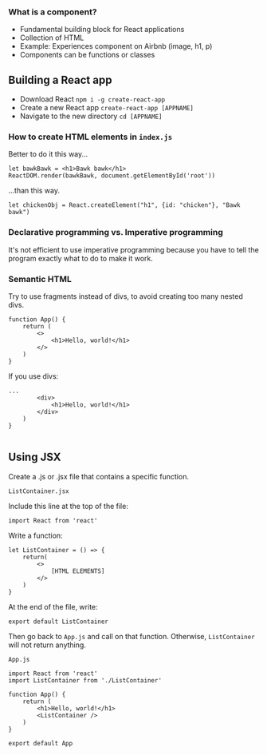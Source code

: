 ### What is a component?
* Fundamental building block for React applications
* Collection of HTML
* Example: Experiences component on Airbnb (image, h1, p)
* Components can be functions or classes

## Building a React app
* Download React `npm i -g create-react-app`
* Create a new React app `create-react-app [APPNAME]`
* Navigate to the new directory `cd [APPNAME]`

### How to create HTML elements in `index.js`
Better to do it this way...
```
let bawkBawk = <h1>Bawk bawk</h1>
ReactDOM.render(bawkBawk, document.getElementById('root'))
```

...than this way.
```
let chickenObj = React.createElement("h1", {id: "chicken"}, "Bawk bawk")
```

### Declarative programming vs. Imperative programming
It's not efficient to use imperative programming because you have to tell the program exactly what to do to make it work.

### Semantic HTML
Try to use fragments instead of divs, to avoid creating too many nested divs.
```
function App() {
    return (
        <>
        	<h1>Hello, world!</h1>
        </>
    )
}
```
If you use divs:
```
...
        <div>
            <h1>Hello, world!</h1>
        </div>
	)
}
    
```

## Using JSX
Create a .js or .jsx file that contains a specific function.
```
ListContainer.jsx
```
Include this line at the top of the file:
```
import React from 'react'
```
Write a function:
```
let ListContainer = () => {
	return(
    	<>
        	[HTML ELEMENTS]
        </>
    )
}
```

At the end of the file, write:
```
export default ListContainer
```
Then go back to `App.js` and call on that function. Otherwise, `ListContainer` will not return anything.
```
App.js

import React from 'react'
import ListContainer from './ListContainer'

function App() {
	return (
    	<h1>Hello, world!</h1>
    	<ListContainer />
    )
}

export default App
```